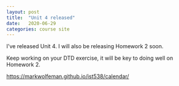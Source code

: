 ```yaml
---
layout: post
title:  "Unit 4 released"
date:   2020-06-29
categories: course site
---
```



I've released Unit 4. I will also be releasing Homework 2 soon.

Keep working on your DTD exercise, it will be key to doing well on Homework 2.

https://markwolfeman.github.io/ist538/calendar/


